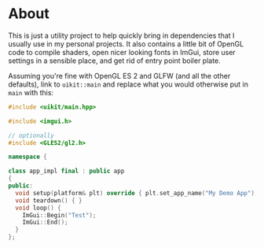 About
=====

This is just a utility project to help quickly bring in dependencies that I usually use in my personal projects.
It also contains a little bit of OpenGL code to compile shaders, open nicer looking fonts in ImGui, store user settings in a sensible place, and get rid of entry point boiler plate.

Assuming you're fine with OpenGL ES 2 and GLFW (and all the other defaults), link to `uikit::main` and replace what you would otherwise put in `main` with this:

```cxx
#include <uikit/main.hpp>

#include <imgui.h>

// optionally
#include <GLES2/gl2.h>

namespace {

class app_impl final : public app
{
public:
  void setup(platform& plt) override { plt.set_app_name("My Demo App"); }
  void teardown() { }
  void loop() {
    ImGui::Begin("Test");
    ImGui::End();
  }
};
```
